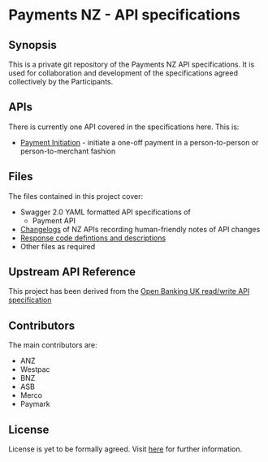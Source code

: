 # Payments NZ - API specifications

## Synopsis

This is a private git repository of the Payments NZ API specifications.  It is used for collaboration and development of the specifications agreed collectively by the Participants.

## APIs

There is currently one API covered in the specifications here.  This is:

* [Payment Initiation](./dist/v1.0.1/payment-initiation-nz-swagger.yaml) - initiate a one-off payment in a person-to-person or person-to-merchant fashion

## Files

The files contained in this project cover:

* Swagger 2.0 YAML formatted API specifications of
  * Payment API
* [Changelogs](payment-initiation-nz-changelog.md) of NZ APIs recording human-friendly notes of API changes
* [Response code defintions and descriptions](payment-initiation-nz-response-codes.md)
* Other files as required

## Upstream API Reference

This project has been derived from the [Open Banking UK read/write API specification](https://www.openbanking.org.uk/read-write-apis/)

## Contributors

The main contributors are:

* ANZ
* Westpac
* BNZ
* ASB
* Merco
* Paymark

## License

License is yet to be formally agreed.  Visit [here](https://www.paymentsnz.co.nz/contact-us) for further information.